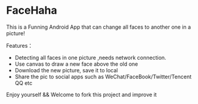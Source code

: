 # FaceHaha
This is a Funning Android App that can change all faces to another one in a picture! 

Features：

- Detecting all faces in one picture ,needs network connection.
- Use canvas to draw a new face above the old one
- Download the new picture, save it to local
- Share the pic to social apps such as WeChat/FaceBook/Twitter/Tencent QQ etc

Enjoy yourself && Welcome to fork this project and improve it
